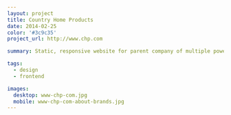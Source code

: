 ```yaml
---
layout: project
title: Country Home Products
date: 2014-02-25
color: '#3c9c35'
project_url: http://www.chp.com

summary: Static, responsive website for parent company of multiple power equipment child businesses

tags:
  - design
  - frontend

images:
  desktop: www-chp-com.jpg
  mobile: www-chp-com-about-brands.jpg
---
```

